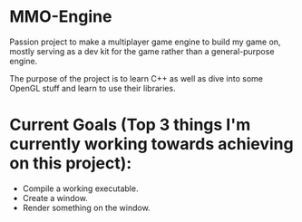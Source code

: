 # MMO-Engine
Passion project to make a multiplayer game engine to build my game on, mostly serving as a dev kit for the game rather than a general-purpose engine.

The purpose of the project is to learn C++ as well as dive into some OpenGL stuff and learn to use their libraries.

# Current Goals (Top 3 things I'm currently working towards achieving on this project):
- Compile a working executable.
- Create a window.
- Render something on the window.
